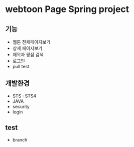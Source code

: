 # webtoon Page Spring project

## 기능

- 웹툰 전체페이지보기
- 상세 페이지보기
- 제목과 평점 검색
- 로그인
- pull test

## 개발환경

- STS : STS4
- JAVA
- security
- login

## test

- branch